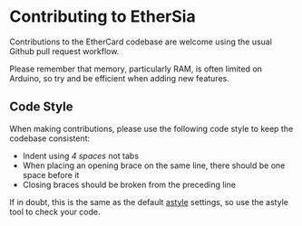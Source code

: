 Contributing to EtherSia
========================

Contributions to the EtherCard codebase are welcome using the usual Github pull request workflow.

Please remember that memory, particularly RAM, is often limited on Arduino, so try and be efficient when adding new features.


Code Style
----------

When making contributions, please use the following code style to keep the codebase consistent:

* Indent using *4 spaces* not tabs
* When placing an opening brace on the same line, there should be one space before it
* Closing braces should be broken from the preceding line

If in doubt, this is the same as the default [astyle] settings, so use the astyle tool to check your code.



[astyle]: http://astyle.sourceforge.net/
